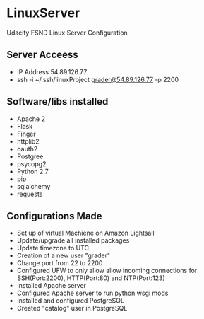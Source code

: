 # LinuxServer
Udacity FSND Linux Server Configuration 

## Server Acceess 

* IP Address 54.89.126.77
* ssh -i ~/.ssh/linuxProject grader@54.89.126.77 -p 2200

## Software/libs installed

* Apache 2
* Flask
* Finger
* httplib2
* oauth2
* Postgree
* psycopg2
* Python 2.7
* pip
* sqlalchemy
* requests

## Configurations Made

* Set up of virtual Machiene on Amazon Lightsail
* Update/upgrade all installed packages
* Update timezone to UTC
* Creation of a new user "grader" 
* Change port from 22 to 2200
* Configured UFW to only allow allow incoming connections for SSH(Port:2200), HTTP(Port:80) and NTP(Port:123)
* Installed Apache server 
* Configured Apache server to run python wsgi mods
* Installed and configured PostgreSQL
* Created "catalog" user in PostgreSQL

